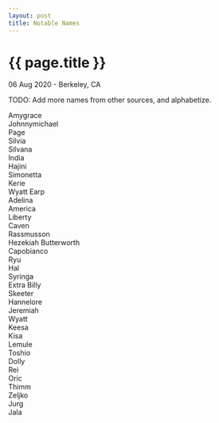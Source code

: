 ```yaml
---
layout: post
title: Notable Names
---
```


{{ page.title }}
================

<p class="meta">06 Aug 2020 - Berkeley, CA</p>

TODO: Add more names from other sources, and alphabetize.

Amygrace  
Johnnymichael  
Page  
Silvia  
Silvana  
India  
Hajini  
Simonetta  
Kerie  
Wyatt Earp  
Adelina  
America  
Liberty  
Caven  
Rassmusson  
Hezekiah Butterworth  
Capobianco  
Ryu  
Hal  
Syringa  
Extra Billy  
Skeeter  
Hannelore  
Jeremiah  
Wyatt  
Keesa  
Kisa  
Lemule  
Toshio  
Dolly  
Rei  
Oric  
Thimm  
Zeljko  
Jurg  
Jala